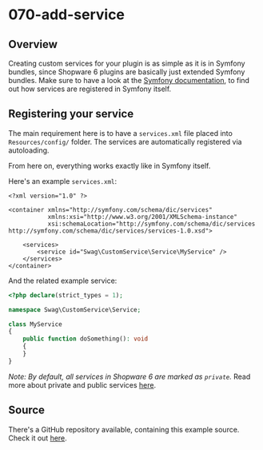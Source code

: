 # 070-add-service

## Overview

Creating custom services for your plugin is as simple as it is in Symfony bundles, since Shopware 6 plugins are basically just extended Symfony bundles. Make sure to have a look at the [Symfony documentation](https://symfony.com/doc/current/service_container.html#creating-configuring-services-in-the-container), to find out how services are registered in Symfony itself.

## Registering your service

The main requirement here is to have a `services.xml` file placed into `Resources/config/` folder. The services are automatically registered via autoloading.

From here on, everything works exactly like in Symfony itself.

Here's an example `services.xml`:

```markup
<?xml version="1.0" ?>

<container xmlns="http://symfony.com/schema/dic/services"
           xmlns:xsi="http://www.w3.org/2001/XMLSchema-instance"
           xsi:schemaLocation="http://symfony.com/schema/dic/services http://symfony.com/schema/dic/services/services-1.0.xsd">

    <services>
        <service id="Swag\CustomService\Service\MyService" />
    </services>
</container>
```

And the related example service:

```php
<?php declare(strict_types = 1);

namespace Swag\CustomService\Service;

class MyService
{
    public function doSomething(): void
    {
    }
}
```

_Note: By default, all services in Shopware 6 are marked as `private`._ Read more about private and public services [here](https://symfony.com/doc/current/service_container/alias_private.html#marking-services-as-public-private).

## Source

There's a GitHub repository available, containing this example source. Check it out [here](https://github.com/shopware/swag-docs-custom-service).

